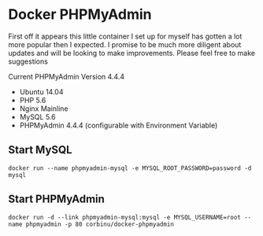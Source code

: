 Docker PHPMyAdmin
=================

First off it appears this little container I set up for myself has gotten a lot more popular then I expected. I promise to be much more diligent about updates and will be looking to make improvements. Please feel free to make suggestions

Current PHPMyAdmin Version 4.4.4

* Ubuntu 14.04
* PHP 5.6
* Nginx Mainline
* MySQL 5.6
* PHPMyAdmin 4.4.4 (configurable with Environment Variable)

## Start MySQL

`docker run --name phpmyadmin-mysql -e MYSQL_ROOT_PASSWORD=password -d mysql`

## Start PHPMyAdmin
`docker run -d --link phpmyadmin-mysql:mysql -e MYSQL_USERNAME=root --name phpmyadmin -p 80 corbinu/docker-phpmyadmin`
